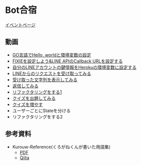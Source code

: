 # Bot合宿

[イベントページ](https://www.facebook.com/events/623596797795160)

## 動画
- [GO言語でHello, worldと環境変数の設定](https://www.youtube.com/watch?v=ME481U3ZH_8)
- [FIXIEを設定しよう&LINE APIのCallback URLを設定する](https://youtu.be/Durepw6nXF8)
- [自分のLINEアカウントの鍵情報をHerokuの環境変数に設定する](https://youtu.be/RIh-m7QBoeM)
- [LINEからのリクエストを受け取ってみる](https://youtu.be/T379mEWL-9Y)
- [受け取った文字列を表示してみる](https://youtu.be/1mMAw6RL6TQ)
- [返信してみる](https://youtu.be/ENQbSBIqpLo)
- [リファクタリングをする1](https://www.youtube.com/watch?v=bfgRyhd03HI)
- [クイズを出題してみる](https://youtu.be/phcBCnlr6WI)
- [クイズを増やす](https://youtu.be/xhmLmjoY13k)
- ユーザーごとにStateを分ける
- リファクタリングをする2

## 参考資料
- Kurouw-Reference(くろがねくんが書いた用語集)
    - [PDF](https://github.com/acomagu/1607-bot-workshop/blob/master/dist/Bot%E5%8B%89%E5%BC%B7%E4%BC%9A.pdf)
    - [Qiita](http://qiita.com/kurouw/private/3939032b3aae867f4ff0)

